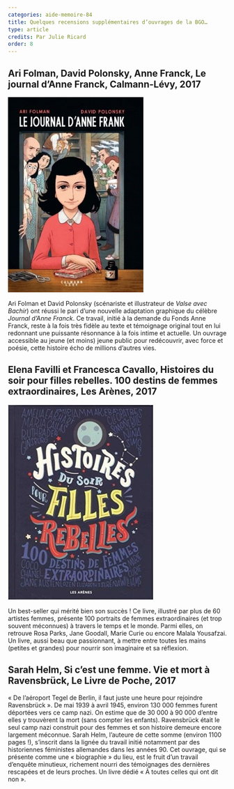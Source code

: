 ```yaml
---
categories: aide-memoire-84
title: Quelques recensions supplémentaires d’ouvrages de la BGO…
type: article
credits: Par Julie Ricard
order: 8
---
```

## Ari Folman, David Polonsky, Anne Franck, Le journal d’Anne Franck, Calmann-Lévy, 2017



![Ari Folman, David Polonsky, Anne Franck, Le journal d’Anne Franck, Calmann-Lévy, 2017](/assets/uploads/am-84-ari-folman-david-polonsky-le-journal-danne-franck-calmann-levy-2017.jpg)



Ari Folman et David Polonsky (scénariste et illustrateur de _Valse avec Bachir_) ont réussi le pari d’une nouvelle adaptation graphique du célèbre _Journal d’Anne Franck_. Ce travail, initié à la demande du Fonds Anne Franck, reste à la fois très fidèle au texte et témoignage original tout en lui redonnant une puissante résonnance à la fois intime et actuelle. Un ouvrage accessible au jeune (et moins) jeune public pour redécouvrir, avec force et poésie, cette histoire écho de millions d’autres vies.  



## Elena Favilli et Francesca Cavallo, Histoires du soir pour filles rebelles. 100 destins de femmes extraordinaires, Les Arènes, 2017



![Elena Favilli et Francesca Cavallo, Histoires du soir pour filles rebelles. 100 destins de femmes extraordinaires, Les Arènes, 2017](/assets/uploads/am-84-histoire-du-soir-pour-filles-rebelles-100-destin-de-femmes-extraordinaires.jpg)



Un best-seller qui mérité bien son succès ! Ce livre, illustré par plus de 60 artistes femmes, présente 100 portraits de femmes extraordinaires (et trop souvent méconnues) à travers le temps et le monde. Parmi elles, on retrouve Rosa Parks, Jane Goodall, Marie Curie ou encore Malala Yousafzai. Un livre, aussi beau que passionnant, à mettre entre toutes les mains (petites et grandes) pour nourrir son imaginaire et sa réflexion.



## Sarah Helm, Si c’est une femme. Vie et mort à Ravensbrück, Le Livre de Poche, 2017







« De l’aéroport Tegel de Berlin, il faut juste une heure pour rejoindre Ravensbrück ». De mai 1939 à avril 1945, environ 130 000 femmes furent déportées vers ce camp nazi. On estime que de 30 000 à 90 000 d’entre elles y trouvèrent la mort (sans compter les enfants). Ravensbrück était le seul camp nazi construit pour des femmes et son histoire demeure encore largement méconnue. Sarah Helm, l’auteure de cette somme (environ 1100 pages !), s’inscrit dans la lignée du travail initié notamment par des historiennes féministes allemandes dans les années 90. Cet ouvrage, qui se présente comme une « biographie » du lieu, est le fruit d’un travail d’enquête minutieux, richement nourri des témoignages des dernières rescapées et de leurs proches. Un livre dédié « À toutes celles qui ont dit non ».
